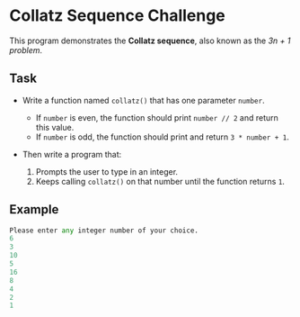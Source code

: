 # Collatz Sequence Challenge

This program demonstrates the **Collatz sequence**, also known as the *3n + 1 problem*.

## Task
- Write a function named `collatz()` that has one parameter `number`.
  - If `number` is even, the function should print `number // 2` and return this value.
  - If `number` is odd, the function should print and return `3 * number + 1`.

- Then write a program that:
  1. Prompts the user to type in an integer.
  2. Keeps calling `collatz()` on that number until the function returns `1`.

## Example
```python
Please enter any integer number of your choice.
6
3
10
5
16
8
4
2
1

